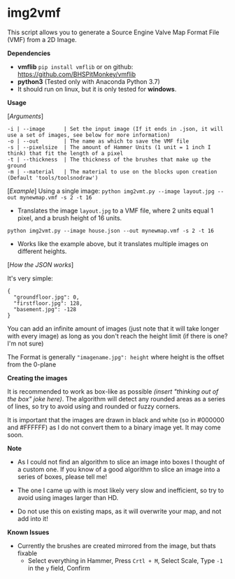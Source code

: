# img2vmf
This script allows you to generate a Source Engine Valve Map Format File (VMF) from a 2D Image.

**Dependencies**

- **vmflib** `pip install vmflib` or on github: https://github.com/BHSPitMonkey/vmflib
- **python3** (Tested only with Anaconda Python 3.7)
- It should run on linux, but it is only tested for **windows**.

**Usage**

[*Arguments*]

```
-i | --image      | Set the input image (If it ends in .json, it will use a set of images, see below for more information)
-o | --out        | The name as which to save the VMF file
-s | --pixelsize  | The amount of Hammer Units (1 unit = 1 inch I think) that fit the length of a pixel
-t | --thickness  | The thickness of the brushes that make up the ground
-m | --material   | The material to use on the blocks upon creation (Default 'tools/toolsnodraw')
```

[*Example*]
Using a single image:
`python img2vmt.py --image layout.jpg --out mynewmap.vmf -s 2 -t 16`
- Translates the image `layout.jpg` to a VMF file, where 2 units equal 1 pixel, and a brush height of 16 units.

`python img2vmt.py --image house.json --out mynewmap.vmf -s 2 -t 16`
- Works like the example above, but it translates multiple images on different heights.

[*How the JSON works*]

It's very simple:
```
{
  "groundfloor.jpg": 0,
  "firstfloor.jpg": 128,
  "basement.jpg": -128
}
```
You can add an infinite amount of images (just note that it will take longer with every image) as long as you don't reach the height limit (if there is one? I'm not sure)

The Format is generally `"imagename.jpg": height` where height is the offset from the 0-plane

**Creating the images**

It is recommended to work as box-like as possible *(insert "thinking out of the box" joke here)*.
The algorithm will detect any rounded areas as a series of lines, so try to avoid using and rounded or fuzzy corners.

It is important that the images are drawn in black and white (so in #000000 and #FFFFFF) as I do not convert them to a binary image yet. It may come soon.

**Note**

- As I could not find an algorithm to slice an image into boxes I thought of a custom one.
If you know of a good algorithm to slice an image into a series of boxes, please tell me!

- The one I came up with is most likely very slow and inefficient, so try to avoid using images larger than HD.

- Do not use this on existing maps, as it will overwrite your map, and not add into it!

**Known Issues**

- Currently the brushes are created mirrored from the image, but thats fixable
  - Select everything in Hammer, Press `Crtl + M`, Select Scale, Type `-1` in the `y` field, Confirm
